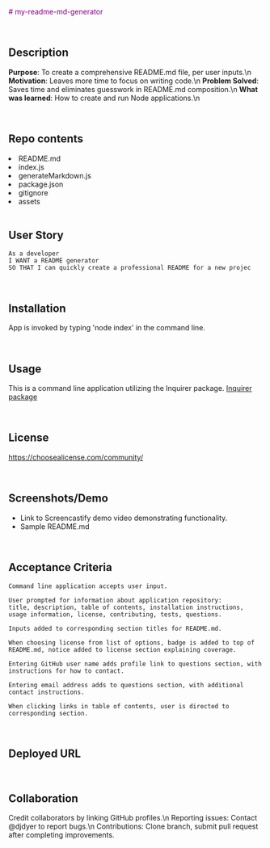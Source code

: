 <span style="color:purple"># my-readme-md-generator</span>

<br>

## Description

<b>Purpose</b>: To create a comprehensive README.md file, per user inputs.\n
<b>Motivation</b>: Leaves more time to focus on writing code.\n
<b>Problem Solved</b>: Saves time and eliminates guesswork in README.md composition.\n
<b>What was learned</b>: How to create and run Node applications.\n

<br>

## Repo contents

<li>README.md</li>
<li>index.js</li>
<li>generateMarkdown.js</li>
<li>package.json</li>
<li>gitignore</li>
<li>assets</li>

<br>

## User Story

```
As a developer
I WANT a README generator
SO THAT I can quickly create a professional README for a new projec
```

<br>

## Installation

App is invoked by typing 'node index' in the command line.

<br>

## Usage

This is a command line application utilizing the Inquirer package.
[Inquirer package](https://www.npmjs.com/package/inquirer)

<br>

## License

https://choosealicense.com/community/

<br>

## Screenshots/Demo

- Link to Screencastify demo video demonstrating functionality.
- Sample README.md

<br>

## Acceptance Criteria

```
Command line application accepts user input.

User prompted for information about application repository:
title, description, table of contents, installation instructions, usage information, license, contributing, tests, questions.

Inputs added to corresponding section titles for README.md.

When choosing license from list of options, badge is added to top of README.md, notice added to license section explaining coverage.

Entering GitHub user name adds profile link to questions section, with instructions for how to contact.

Entering email address adds to questions section, with additional contact instructions.

When clicking links in table of contents, user is directed to corresponding section.

```

<br>

## Deployed URL

<br>

## Collaboration

Credit collaborators by linking GitHub profiles.\n
Reporting issues: Contact @djdyer to report bugs.\n
Contributions: Clone branch, submit pull request after completing improvements.

<br>
